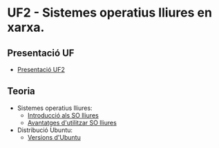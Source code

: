 # UF2 - Sistemes operatius lliures en xarxa.

## Presentació UF

- [Presentació UF2](presentacio.md)

## Teoria

- Sistemes operatius lliures:
  - [Introducció als SO lliures](intro.md)
  - [Avantatges d'utilitzar SO lliures](avantatges.md)
- Distribució Ubuntu:
  - [Versions d'Ubuntu](versions.md)
